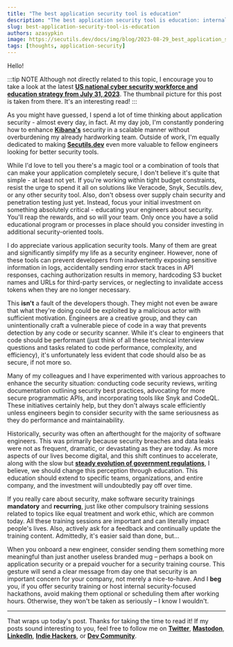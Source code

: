 ```yaml
---
title: "The best application security tool is education"
description: "The best application security tool is education: internal security trainings, hackathons, SAST, DAST, and more."
slug: best-application-security-tool-is-education
authors: azasypkin
image: https://secutils.dev/docs/img/blog/2023-08-29_best_application_security_tool_is_education.png
tags: [thoughts, application-security]
---
```

Hello!

:::tip NOTE
Although not directly related to this topic, I encourage you to take a look at the latest [**US national cyber security workforce and education strategy from July 31, 2023**](https://www.whitehouse.gov/wp-content/uploads/2023/07/NCWES-2023.07.31.pdf). The thumbnail picture for this post is taken from there. It's an interesting read!
:::

As you might have guessed, I spend a lot of time thinking about application security - almost every day, in fact. At my day job, I'm constantly pondering how to enhance [**Kibana's**](https://github.com/elastic/kibana) security in a scalable manner without overburdening my already hardworking team. Outside of work, I'm equally dedicated to making [**Secutils.dev**](https://secutils.dev) even more valuable to fellow engineers looking for better security tools.

While I'd love to tell you there's a magic tool or a combination of tools that can make your application completely secure, I don't believe it's quite that simple - at least not yet. If you're working within tight budget constraints, resist the urge to spend it all on solutions like Veracode, Snyk, Secutils.dev, or any other security tool. Also, don't obsess over supply chain security and penetration testing just yet. Instead, focus your initial investment on something absolutely critical - educating your engineers about security. You'll reap the rewards, and so will your team. Only once you have a solid educational program or processes in place should you consider investing in additional security-oriented tools.

<!--truncate-->

I do appreciate various application security tools. Many of them are great and significantly simplify my life as a security engineer. However, none of these tools can prevent developers from inadvertently exposing sensitive information in logs, accidentally sending error stack traces in API responses, caching authorization results in memory, hardcoding S3 bucket names and URLs for third-party services, or neglecting to invalidate access tokens when they are no longer necessary.

This **isn't** a fault of the developers though. They might not even be aware that what they're doing could be exploited by a malicious actor with sufficient motivation. Engineers are a creative group, and they can unintentionally craft a vulnerable piece of code in a way that prevents detection by any code or security scanner. While it's clear to engineers that code should be performant (just think of all these technical interview questions and tasks related to code performance, complexity, and efficiency), it's unfortunately less evident that code should also be as secure, if not more so.

Many of my colleagues and I have experimented with various approaches to enhance the security situation: conducting code security reviews, writing documentation outlining security best practices, advocating for more secure programmatic APIs, and incorporating tools like Snyk and CodeQL. These initiatives certainly help, but they don't always scale efficiently unless engineers begin to consider security with the same seriousness as they do performance and maintainability.

Historically, security was often an afterthought for the majority of software engineers. This was primarily because security breaches and data leaks were not as frequent, dramatic, or devastating as they are today. As more aspects of our lives become digital, and this shift continues to accelerate, along with the slow but [**steady evolution of government regulations**](https://www.whitehouse.gov/wp-content/uploads/2023/07/National-Cybersecurity-Strategy-Implementation-Plan-WH.gov_.pdf), I believe, we should change this perception through education. This education should extend to specific teams, organizations, and entire company, and the investment will undoubtedly pay off over time.

If you really care about security, make software security trainings **mandatory** and **recurring**, just like other compulsory training sessions related to topics like equal treatment and work ethic, which are common today. All these training sessions are important and can literally impact people's lives. Also, actively ask for a feedback and continually update the training content. Admittedly, it's easier said than done, but...

When you onboard a new engineer, consider sending them something more meaningful than just another useless branded mug – perhaps a book on application security or a prepaid voucher for a security training course. This gesture will send a clear message from day one that security is an important concern for your company, not merely a nice-to-have. And I **beg** you, if you offer security training or host internal security-focused hackathons, avoid making them optional or scheduling them after working hours. Otherwise, they won't be taken as seriously – I know I wouldn't.

---
That wraps up today's post. Thanks for taking the time to read it! If my posts sound interesting to you, feel free to follow me on [**Twitter**](https://twitter.com/aleh_zasypkin), [**Mastodon**](https://infosec.exchange/@azasypkin), [**LinkedIn**](https://www.linkedin.com/in/azasypkin/), [**Indie Hackers**](https://www.indiehackers.com/azasypkin/history), or [**Dev Community**](https://dev.to/azasypkin).
